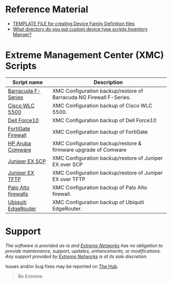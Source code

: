 # Reference Material
* [TEMPLATE FILE for creating Device Family Definition files](script_template.txt)
* [What directory do you put custom device type scripts Inventory Manger?](https://gtacknowledge.extremenetworks.com/articles/Q_A/What-directory-do-you-put-custom-device-type-scripts-Inventory-Manger)


# Extreme Management Center (XMC) Scripts
| Script name   | Description   |
| ------------- | ------------- |
|[Barracuda F-Series](Barracuda-SCP.txt)|XMC Configuration backup/restore of Barracuda NG Firewall F-Series.|
|[Cisco WLC 5500](Cisco_WLC_5500)|XMC Configuration backup of Cisco WLC 5500.|
|[Dell Force10](dell-force10)|XMC Configuration backup of Dell Force10|
|[FortiGate Firewall](FortiGate)|XMC Configuration backup of FortiGate|
|[HP Aruba Comware](Hewlett_Packard_Comware-TFTP)|XMC Configuration backup/restore & firmware upgrade of Comware|
|[Juniper EX SCP](juniper_EX-SCP)|XMC Configuration backup/restore of Juniper EX over SCP|
|[Juniper EX TFTP](juniper_EX-TFTP)|XMC Configuration backup/restore of Juniper EX over TFTP|
|[Palo Alto firewalls](Palo_Alto_SCP_Script)|XMC Configuration backup of Palo Alto firewall.|
|[Ubiquiti EdgeRouter](EdgOS)|XMC Configuration backup of Ubiquiti EdgeRouter.|

# Support
_The software is provided as-is and [Extreme Networks](http://www.extremenetworks.com/) has no obligation to provide maintenance, support, updates, enhancements, or modifications. Any support provided by [Extreme Networks](http://www.extremenetworks.com/) is at its sole discretion._

Issues and/or bug fixes may be reported on [The Hub](https://community.extremenetworks.com/extreme).
>Be Extreme
